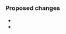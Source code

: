 ### Proposed changes
-
-

<!-- (uncomment if applicable)
### Related issue
- link to the issue
-->

<!-- (uncomment if applicable)
### Additional info
- Any additional information or context
-->

<!-- (uncomment if applicable)
### Screenshots

-->
